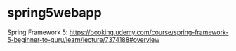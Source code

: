 # spring5webapp
Spring Framework 5: 
https://booking.udemy.com/course/spring-framework-5-beginner-to-guru/learn/lecture/7374188#overview
